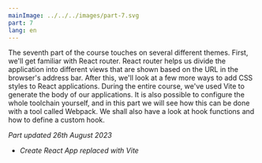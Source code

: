 ```yaml
---
mainImage: ../../../images/part-7.svg
part: 7
lang: en
---
```


<div class="intro">

The seventh part of the course touches on several different themes. First, we'll get familiar with React router. React router helps us divide the application into different views that are shown based on the URL in the browser's address bar. After this, we'll look at a few more ways to add CSS styles to React applications. During the entire course, we've used Vite to generate the body of our applications. 
It is also possible to configure the whole toolchain yourself, and in this part we will see how this can be done with a tool called Webpack. We shall also have a look at hook functions and how to define a custom hook.

<i>Part updated 26th August 2023</i>
- <i>Create React App replaced with Vite</i>

</div>
